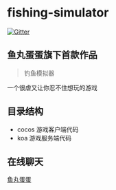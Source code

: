 # fishing-simulator

[![Gitter](https://badges.gitter.im/鱼丸蛋蛋/fish.svg)](https://gitter.im/鱼丸蛋蛋/fish?utm_source=badge&utm_medium=badge&utm_campaign=pr-badge)

## 鱼丸蛋蛋旗下首款作品

> 钓鱼模拟器

一个很虐又让你忍不住想玩的游戏

## 目录结构

- cocos 游戏客户端代码
- koa 游戏服务端代码


## 在线聊天

[鱼丸蛋蛋](https://gitter.im/鱼丸蛋蛋/fish?utm_source=share-link&utm_medium=link&utm_campaign=share-link)
